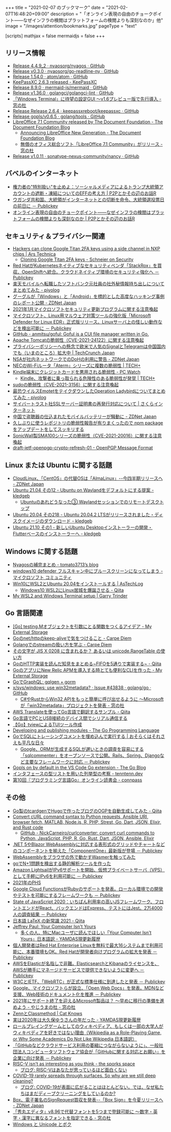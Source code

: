 +++
title = "2021-02-07 のブックマーク"
date =  "2021-02-07T16:48:20+09:00"
description = "「オンライン表現の自由のチョークポイント――なぜインフラの検閲はプラットフォームの検閲よりも深刻なのか」他"
image = "/images/attention/bookmarks.jpg"
pageType = "text"

[scripts]
  mathjax = false
  mermaidjs = false
+++

## リリース情報

- [Release 4.4.9_2 · nyaosorg/nyagos · GitHub](https://github.com/nyaosorg/nyagos/releases/tag/4.4.9_2)
- [Release v0.3.0 · nyaosorg/go-readline-ny · GitHub](https://github.com/nyaosorg/go-readline-ny/releases/tag/v0.3.0)
- [Release 1.54.0 · atom/atom · GitHub](https://github.com/atom/atom/releases/tag/v1.54.0)
- [KeePassXC 2.6.3 released - KeePassXC](https://keepassxc.org/blog/2021-01-13-2.6.3-released/)
- [Release 8.9.0 · mermaid-js/mermaid · GitHub](https://github.com/mermaid-js/mermaid/releases/tag/8.9.0)
- [Release v1.36.0 · golangci/golangci-lint · GitHub](https://github.com/golangci/golangci-lint/releases/tag/v1.36.0)
- [「Windows Terminal」に待望の設定GUI ～v1.6プレビュー版で先行導入 - 窓の杜](https://forest.watch.impress.co.jp/docs/news/1303271.html)
- [Release Release 2.6.4 · keepassxreboot/keepassxc · GitHub](https://github.com/keepassxreboot/keepassxc/releases/tag/2.6.4)
- [Release gopls/v0.6.5 · golang/tools · GitHub](https://github.com/golang/tools/releases/tag/gopls/v0.6.5)
- [LibreOffice 7.1 Community released by The Document Foundation - The Document Foundation Blog](https://blog.documentfoundation.org/blog/2021/02/03/libreoffice-7-1-community/)
    - [Announcing LibreOffice New Generation - The Document Foundation Blog](https://blog.documentfoundation.org/blog/2021/01/29/announcing-libreoffice-new-generation/)
    - [無償のオフィス総合ソフト「LibreOffice 7.1 Community」がリリース - 窓の杜](https://forest.watch.impress.co.jp/docs/news/1304425.html)
- [Release v1.0.11 · sonatype-nexus-community/nancy · GitHub](https://github.com/sonatype-nexus-community/nancy/releases/tag/v1.0.11)

## バベルのインターネット

- [権力者の"特別扱い"を止めよ：ソーシャルメディアによるトランプ大統領アカウントの遮断・凍結についてのEFFの考え方 | P2Pとかその辺のお話R](https://p2ptk.org/freedom-of-speech/3232)
- [ウガンダ共和国、大統領がインターネットとの切断を命令、大統領選投票日の前日に － Publickey](https://www.publickey1.jp/blog/21/post_280.html)
- [オンライン表現の自由のチョークポイント――なぜインフラの検閲はプラットフォームの検閲よりも深刻なのか | P2Pとかその辺のお話R](https://p2ptk.org/freedom-of-speech/3236)

## セキュリティ＆プライバシー関連

- [Hackers can clone Google Titan 2FA keys using a side channel in NXP chips | Ars Technica](https://arstechnica.com/information-technology/2021/01/hackers-can-clone-google-titan-2fa-keys-using-a-side-channel-in-nxp-chips/)
    - [Cloning Google Titan 2FA keys - Schneier on Security](https://www.schneier.com/blog/archives/2021/01/cloning-google-titan-2fa-keys.html)
- [Red HatがKubernetesネイティブなセキュリティベンダ「StackRox」を買収、OpenShiftへ統合。クラウドネイティブ環境のセキュリティ強化へ － Publickey](https://www.publickey1.jp/blog/21/red_hatkubernetesstackroxopenshift.html)
- [楽天モバイルへ転職したソフトバンク元社員の社外秘情報持ち出しについてまとめてみた - piyolog](https://piyolog.hatenadiary.jp/entry/2021/01/13/181011)
- [グーグルが「Windows」と「Android」を標的とした高度なハッキング事例のレポート公開 - ZDNet Japan](https://japan.zdnet.com/article/35164977/)
- [2021年1月マイクロソフトセキュリティ更新プログラムに関する注意喚起](https://www.jpcert.or.jp/at/2021/at210001.html)
- [マイクロソフト、Linux用マルウェア対策ツールの強化版「Microsoft Defender for Linux EDR」正式版リリース。Linuxサーバ上の怪しい動作などを検出可能に － Publickey](https://www.publickey1.jp/blog/21/linuxmicrosoft_defender_for_linux_edrlinux.html)
- [GitHub - anmitsu/goful: Goful is a CUI file manager written in Go.](https://github.com/anmitsu/goful)
- [Apache Tomcatの脆弱性（CVE-2021-24122）に関する注意喚起](https://www.jpcert.or.jp/at/2021/at210002.html)
- [プライバシーポリシーへの懸念で欧米で人気のSignalとTelegramは中国国内でも（いまのところ）拡大中  |  TechCrunch Japan](https://techcrunch.com/2021/01/17/telegram-and-signal-china/)
- [NSAが社内ネットワークでのDoHの利用に警告 - ZDNet Japan](https://japan.zdnet.com/article/35165166/)
- [NECのWi-Fiルータ「Aterm」シリーズに複数の脆弱性 | TECH+](https://news.mynavi.jp/article/20210122-1666715/)
- [Kindle端末にクレジットカードを悪用される脆弱性  - PC Watch](https://pc.watch.impress.co.jp/docs/news/1302379.html)
    - [Kindle、攻撃者に乗っ取られる危険性のある脆弱性が発覚 | TECH+](https://news.mynavi.jp/article/20210125-1671724/)
- [sudoの脆弱性（CVE-2021-3156）に関する注意喚起](https://www.jpcert.or.jp/at/2021/at210005.html)
- [最恐ウイルスEmotetをテイクダウンしたOperation Ladybirdについてまとめてみた - piyolog](https://piyolog.hatenadiary.jp/entry/2021/01/28/180000)
- [サイバートラスト社SSLサーバー証明書の再発行対応について | さくらインターネット](https://www.sakura.ad.jp/information/announcements/2021/02/03/1968206226/)
- [中国で盗聴器の仕込まれたモバイルバッテリーが騒動に - ZDNet Japan](https://japan.zdnet.com/article/35165719/)
- [久しぶりに使うレポジトリの脆弱性報告が有りまくったので npm package をアップデートをしてスッキリする](https://zenn.dev/feb19/articles/907990aaf95b81)
- [SonicWall製SMA100シリーズの脆弱性（CVE-2021-20016）に関する注意喚起](https://www.jpcert.or.jp/at/2021/at210006.html)
- [draft-ietf-openpgp-crypto-refresh-01 - OpenPGP Message Format](https://datatracker.ietf.org/doc/draft-ietf-openpgp-crypto-refresh/)

## Linux または Ubuntu に関する話題

- [CloudLinux、「CentOS」の代替OSは「AlmaLinux」--今四半期リリースへ - ZDNet Japan](https://japan.zdnet.com/article/35165158/)
- [Ubuntu 21.04 その12 - Ubuntu on Waylandをデフォルトにする提案 - kledgeb](https://kledgeb.blogspot.com/2021/01/ubuntu-2104-12-ubuntu-on-wayland.html)
    - [Ubuntuのあれどうなった③ Waylandセッションでのリモートデスクトップ](https://zenn.dev/ikuya/articles/42b00bf524519d)
- [Ubuntu 20.04 その218 - Ubuntu 20.04.2 LTSがリリースされました・ディスクイメージのダウンロード - kledgeb](https://kledgeb.blogspot.com/2021/02/ubuntu-2004-218-ubuntu-20042-lts.html)
- [Ubuntu 21.10 その1 - 新しいUbuntu Desktopインストーラーの開発・Flutterベースのインストーラーへ - kledgeb](https://kledgeb.blogspot.com/2021/02/ubuntu-2110-1-ubuntu-desktopflutter.html)

## Windows に関する話題

- [Nyagosの補完まとめ - tomato3713’s blog](https://tomato3713.hatenablog.com/entry/2020/11/19/012201)
- [windows10 defender フルスキャン中にブルースクリーンになってしまう - マイクロソフト コミュニティ](https://answers.microsoft.com/ja-jp/windows/forum/windows_10-security/windows10-defender/e5d932c0-54c2-4498-ab0d-737b684b5a85)
- [Win10にWSL2とUbuntu 20.04をインストールする | AsTechLog](https://astherier.com/blog/2020/07/install-wsl2-on-windows-10-may-2020/)
    - [Windows10 WSL2にLinux居城を爆誕させる - Qiita](https://qiita.com/v2okimochi/items/f53edcf79a4b71f519b1)
- [My WSL2 and Windows Terminal setup | Garry Trinder](https://garrytrinder.github.io/2020/12/my-wsl2-windows-terminal-setup)

## Go 言語関連

- [[Go] testing.Mオブジェクトを引数にとる関数をつくるアイデア - My External Storage](https://budougumi0617.github.io/2021/01/10/use-testing-m-for-obvious-api-design/)
- [Goのnet/httpのkeep-aliveで気をつけること - Carpe Diem](https://christina04.hatenablog.com/entry/go-keep-alive)
- [Golangでのstreamの扱い方を学ぶ - Carpe Diem](https://christina04.hatenablog.com/entry/2017/01/06/190000)
- [その文字が JIS X 0208 に含まれるか？ あるいは unicode.RangeTable の使い方](https://zenn.dev/ikawaha/articles/20210116-ab1ac4a692ae8bb4d9cf)
- [GoのHTTP実装を読んだ知見をまとめる~FIFOを5通りで実装する~ - Qiita](https://qiita.com/behiron/items/12e0236d5538f9f49e68)
- [GoのアプリにNew Relic APMを導入する時とても便利なCLIを作った - My External Storage](https://budougumi0617.github.io/2021/01/17/release_nrseg/)
- [GoでGraphQL: gqlgen + gorm](https://zenn.dev/maruware/scraps/1a71e4664b1fae)
- [x/sys/windows: use win32metadata? · Issue #43838 · golang/go · GitHub](https://github.com/golang/go/issues/43838)
    - [C#やRustからWin32 APIをもっと簡単に呼び出せるように ～Microsoftが「win32metadata」プロジェクトを発表 - 窓の杜](https://forest.watch.impress.co.jp/docs/news/1301910.html)
- [AWS Translateを使ってGo言語で翻訳するサンプル - Qiita](https://qiita.com/YuukiMiyoshi/items/aaa083eaa90ee13097ec)
- [Go言語でPCとUSB接続のデバイス間でシリアル通信する](https://zenn.dev/nnabeyang/articles/d54f18cc39dc4a654c7a)
- [【Go】tviewによるTUIツール作成](https://zenn.dev/minefuto/articles/cafc02dd63f65d)
- [Developing and publishing modules - The Go Programming Language](https://golang.org/doc/modules/developing)
- [GoでSQLにトレーシングコメントを埋め込んで実行する | おそらくはそれさえも平凡な日々](https://songmu.jp/riji/entry/2021-02-03-go-sql-embed-comment.html)
    - [Google、ORMが生成するSQLが遅いときの調査を容易にする「sqlcommenter」をオープンソースで公開。Rails、Spring、Djangoなど主要なフレームワークに対応 － Publickey](https://www.publickey1.jp/blog/21/googleormsqlsqlcommenterrailsspringdjango.html)
- [Gopls on by default in the VS Code Go extension - The Go Blog](https://blog.golang.org/gopls-vscode-go)
- [インタフェースの型リストを用いた列挙型の考察 - tenntenn.dev](https://tenntenn.dev/ja/posts/2021-01-15-typeliistenum/)
- [第10回『プログラミング言語Go』オンライン読書会 - connpass](https://gpl-reading.connpass.com/event/204017/)

## その他

- [Go製のtcardgenでHugoで作ったブログのOGPを自動生成してみた - Qiita](https://qiita.com/BIwashi/items/26cf8a1c9c54f7c38614)
- [Convert cURL command syntax to Python requests, Ansible URI, browser fetch, MATLAB, Node.js, R, PHP, Strest, Go, Dart, JSON, Elixir, and Rust code](https://curl.trillworks.com/)
    - [GitHub - NickCarneiro/curlconverter: convert curl commands to Python, JavaScript, PHP, R, Go, Rust, Dart, JSON, Ansible, Elixir](https://github.com/NickCarneiro/curlconverter)
- [.NET 5やBlazor WebAssemblyに対応する表形式のグリッドやチャートなどのコンポーネントを揃えた「ComponentOne」最新版が登場 － Publickey](https://www.publickey1.jp/blog/21/net_5blazor_webassemblycomponentone.html)
- [WebAssemblyをブラウザの外で動かすWasmerを触ってみた](https://zenn.dev/koduki/articles/f1b342079788be)
- [goでN+1問題を検出する静的解析ツールを作った](https://zenn.dev/masibw/articles/bcdf849ab75a7f)
- [Amazon LightsailがIPv6サポートを開始、仮想プライベートサーバ（VPS）として手軽にIPv6を利用可能に － Publickey](https://www.publickey1.jp/blog/21/amazon_lightsailipv6vpsipv6.html)
- [2021年のPHS](https://zenn.dev/okuoku/articles/e12f39e5c669cc)
- [Google Cloud FunctionsがRubyのサポートを発表。ローカル環境での開発やテストを可能にするフレームワークも － Publickey](https://www.publickey1.jp/blog/21/google_cloud_functionsruby.html)
- [State of JavaScript 2020：いちばん利用率の高いJSフレームワーク、フロントエンドがReact、バックエンドはExpress、テストにはJest。2万4000人の調査結果 － Publickey](https://www.publickey1.jp/blog/21/state_of_javascript_2020reactexpressjest24000.html)
- [日本語 LaTeX の新常識 2021 - Qiita](https://qiita.com/wtsnjp/items/76557b1598445a1fc9da)
- [Jeffrey Paul: Your Computer Isn't Yours](https://sneak.berlin/20201112/your-computer-isnt-yours/)
    - [多くの人、特にMacユーザに読んでほしい「Your Computer Isn't Yours」日本語訳 - YAMDAS現更新履歴](https://yamdas.hatenablog.com/entry/20210115/your-computer-isnt-yours-ja)
- [個人開発者はRed Hat Enterprise Linuxを無料で最大16システムまで利用可能に、本番環境もOK。Red Hatが開発者向けプログラムの拡大を発表 － Publickey](https://www.publickey1.jp/blog/21/red_hat_enterprise_linux16okred_hat.html)
- [AWSをElasticが名指しで非難。ElasticsearchとKibanaのライセンスを、AWSが勝手にマネージドサービスで提供できないように変更へ － Publickey](https://www.publickey1.jp/blog/21/awselasticelasticsearchkibanaaws.html)
- [W3CとIETF、「WebRTC」が正式な標準仕様に到達したと発表 － Publickey](https://www.publickey1.jp/blog/21/w3cietfwebrtc.html)
- [Google、マイクロソフトらが設立、「Open Web Docs」を発表。MDNなど支援、Web技術のドキュメント化を推進 － Publickey](https://www.publickey1.jp/blog/21/googleopen_web_docsmdnweb.html)
- [2021年にサポート終了を迎えるMicrosoft製品は？ ～早めに移行の準備を進めよう - やじうまの杜 - 窓の杜](https://forest.watch.impress.co.jp/docs/serial/yajiuma/1303244.html)
- [ZennとClassmethod | Cat Knows](https://catnose99.com/zenn-with-classmethod/)
- [実は2020年は大久保ゆうさんの年だった - YAMDAS現更新履歴](https://yamdas.hatenablog.com/entry/20210201/okubo-yu)
- [ロールプレイングゲームとしてのウィキペディア、もしくは一部の大学人がウィキペディアを好きではない理由（Wikipedia as a Role-Playing Game, or Why Some Academics Do Not Like Wikipedia 日本語訳）](https://www.yamdas.org/column/technique/wikipedia-at-20-ch10j.html)
- [「GitHubなどクラウドサービス利用の萎縮につながらないように」、一般社団法人コンピュータソフトウェア協会が「GitHubに関する対応とお願い」を企業に向け発表 － Publickey](https://www.publickey1.jp/blog/21/githubgithub.html)
- [RISC-V isn't as interesting as you think - the sporks space](https://sporks.space/2021/02/01/risc-v-isnt-as-interesting-as-you-think/)
    - [ブログ: RISC-Vはあなたが思っているほど面白くない](https://okuranagaimo.blogspot.com/2021/02/risc-v.html)
- [COVID-19 rarely spreads through surfaces. So why are we still deep cleaning?](https://www.nature.com/articles/d41586-021-00251-4?error=cookies_not_supported&code=8208a01d-425d-4369-8169-c9d29038d2c1)
    - [ブログ: COVID-19が表面に広がることはほとんどない。では、なぜ私たちはまだディープクリーニングをしているのか?](https://okuranagaimo.blogspot.com/2021/02/covid-19.html)
- [Box、電子署名のSignRequest買収を発表--「Box Sign」を今夏リリースへ - ZDNet Japan](https://japan.zdnet.com/article/35166059/)
- [「秀丸エディタ」v8.96で代替フォントを5つまで登録可能に ～数字・英字・漢字に異なるフォントを指定できる - 窓の杜](https://forest.watch.impress.co.jp/docs/news/1304576.html)
- [Windows と Unicode とボク](https://zenn.dev/zetamatta/books/b820d588f4856bcf836c)
